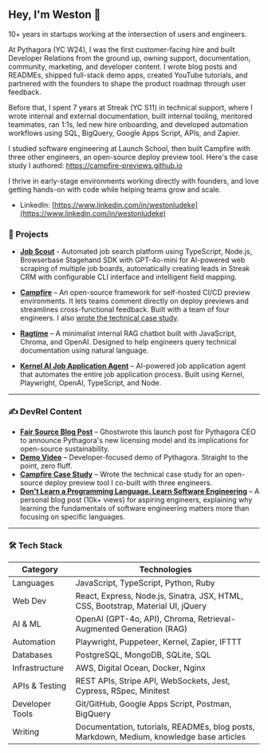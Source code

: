 ## Hey, I'm Weston 👋  

10+ years in startups working at the intersection of users and engineers.

At Pythagora (YC W24), I was the first customer-facing hire and built Developer Relations from the ground up, owning support, documentation, community, marketing, and developer content. I wrote blog posts and READMEs, shipped full-stack demo apps, created YouTube tutorials, and partnered with the founders to shape the product roadmap through user feedback.

Before that, I spent 7 years at Streak (YC S11) in technical support, where I wrote internal and external documentation, built internal tooling, mentored teammates, ran 1:1s, led new hire onboarding, and developed automation workflows using SQL, BigQuery, Google Apps Script, APIs, and Zapier.

I studied software engineering at Launch School, then built Campfire with three other engineers, an open-source deploy preview tool. Here's the case study I authored: https://campfire-previews.github.io

I thrive in early-stage environments working directly with founders, and love getting hands-on with code while helping teams grow and scale.

* LinkedIn: [https://www.linkedin.com/in/westonludeke](https://www.linkedin.com/in/westonludeke)

### 🧠 Projects

- **[Job Scout](https://github.com/westonludeke/jobscout)** - Automated job search platform using TypeScript, Node.js, Browserbase Stagehand SDK with GPT-4o-mini for AI-powered web scraping of multiple job boards, automatically creating leads in Streak CRM with configurable CLI interface and intelligent field mapping.

- **[Campfire](https://campfire-previews.github.io)** – An open-source framework for self-hosted CI/CD preview environments. It lets teams comment directly on deploy previews and streamlines cross-functional feedback. Built with a team of four engineers. I also [wrote the technical case study](https://campfire-previews.github.io).

- **[Ragtime](https://github.com/westonludeke/ragtime)** – A minimalist internal RAG chatbot built with JavaScript, Chroma, and OpenAI. Designed to help engineers query technical documentation using natural language.

- **[Kernel AI Job Application Agent](https://github.com/westonludeke/kernel-job-agent)** – AI-powered job application agent that automates the entire job application process. Built using Kernel, Playwright, OpenAI, TypeScript, and Node.

---

### ✍️ DevRel Content

* [**Fair Source Blog Post**](https://blog.pythagora.ai/pythagora-supports-fair-source) – Ghostwrote this launch post for Pythagora CEO to announce Pythagora's new licensing model and its implications for open-source sustainability.
* [**Demo Video**](https://www.youtube.com/watch?v=B5aNMI5wDFY) – Developer-focused demo of Pythagora. Straight to the point, zero fluff.
* [**Campfire Case Study**](https://campfire-previews.github.io) – Wrote the technical case study for an open-source deploy preview tool I co-built with three engineers.
* [**Don't Learn a Programming Language. Learn Software Engineering**](https://medium.com/launch-school/dont-learn-a-programming-language-learn-software-engineering-7068f4cb7e57) – A personal blog post (10k+ views) for aspiring engineers, explaining why learning the fundamentals of software engineering matters more than focusing on specific languages.

---

### 🛠️ Tech Stack

| Category              | Technologies                                                                 |
|-----------------------|------------------------------------------------------------------------------|
| Languages             | JavaScript, TypeScript, Python, Ruby                              |
| Web Dev               | React, Express, Node.js, Sinatra, JSX, HTML, CSS, Bootstrap, Material UI, jQuery |
| AI & ML               | OpenAI (GPT-4o, API), Chroma, Retrieval-Augmented Generation (RAG) |
| Automation            | Playwright, Puppeteer, Kernel, Zapier, IFTTT                                 |
| Databases             | PostgreSQL, MongoDB, SQLite, SQL                                             |
| Infrastructure        | AWS, Digital Ocean, Docker, Nginx                                            |
| APIs & Testing        | REST APIs, Stripe API, WebSockets, Jest, Cypress, RSpec, Minitest            |
| Developer Tools       | Git/GitHub, Google Apps Script, Postman, BigQuery                            |
| Writing               | Documentation, tutorials, READMEs, blog posts, Markdown, Medium, knowledge base articles |
